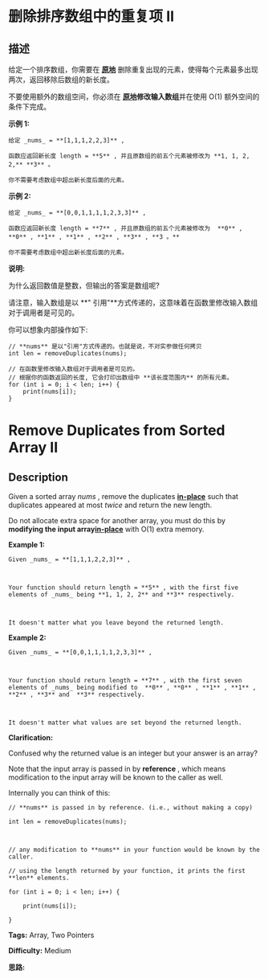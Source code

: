 # 删除排序数组中的重复项 II

## 描述

给定一个排序数组，你需要在 **[原地](http://baike.baidu.com/item/%E5%8E%9F%E5%9C%B0%E7%AE%97%E6%B3%95)** 删除重复出现的元素，使得每个元素最多出现两次，返回移除后数组的新长度。

不要使用额外的数组空间，你必须在 **[原地](https://baike.baidu.com/item/%E5%8E%9F%E5%9C%B0%E7%AE%97%E6%B3%95)修改输入数组**并在使用 O(1) 额外空间的条件下完成。

**示例  1:**

    
    
    给定 _nums_ = **[1,1,1,2,2,3]** ,
    
    函数应返回新长度 length = **5** , 并且原数组的前五个元素被修改为 **1, 1, 2, 2,** **3** 。
    
    你不需要考虑数组中超出新长度后面的元素。

**示例  2:**

    
    
    给定 _nums_ = **[0,0,1,1,1,1,2,3,3]** ,
    
    函数应返回新长度 length = **7** , 并且原数组的前五个元素被修改为  **0** , **0** , **1** , **1** , **2** , **3** , **3 。**
    
    你不需要考虑数组中超出新长度后面的元素。
    

**说明:**

为什么返回数值是整数，但输出的答案是数组呢?

请注意，输入数组是以 **" 引用"**方式传递的，这意味着在函数里修改输入数组对于调用者是可见的。

你可以想象内部操作如下:

    
    
    // **nums** 是以"引用"方式传递的。也就是说，不对实参做任何拷贝
    int len = removeDuplicates(nums);
    
    // 在函数里修改输入数组对于调用者是可见的。
    // 根据你的函数返回的长度, 它会打印出数组中 **该长度范围内** 的所有元素。
    for (int i = 0; i < len; i++) {
        print(nums[i]);
    }



# Remove Duplicates from Sorted Array II

## Description



Given a sorted array _nums_ , remove the duplicates [**in-place**](https://en.wikipedia.org/wiki/In-place_algorithm) such that duplicates appeared at most  _twice_ and return the new length.

Do not allocate extra space for another array, you must do this by **modifying the input array[in-place](https://en.wikipedia.org/wiki/In-place_algorithm)** with O(1) extra memory.

**Example 1:**

    
    
    Given _nums_ = **[1,1,1,2,2,3]** ,
    
    Your function should return length = **5** , with the first five elements of _nums_ being **1, 1, 2, 2** and **3** respectively.
    
    It doesn't matter what you leave beyond the returned length.

**Example 2:**

    
    
    Given _nums_ = **[0,0,1,1,1,1,2,3,3]** ,
    
    Your function should return length = **7** , with the first seven elements of _nums_ being modified to  **0** , **0** , **1** , **1** , **2** , **3** and  **3** respectively.
    
    It doesn't matter what values are set beyond the returned length.
    

**Clarification:**

Confused why the returned value is an integer but your answer is an array?

Note that the input array is passed in by **reference** , which means modification to the input array will be known to the caller as well.

Internally you can think of this:

    
    
    // **nums** is passed in by reference. (i.e., without making a copy)
    int len = removeDuplicates(nums);
    
    // any modification to **nums** in your function would be known by the caller.
    // using the length returned by your function, it prints the first **len** elements.
    for (int i = 0; i < len; i++) {
        print(nums[i]);
    }
    


**Tags:** Array, Two Pointers

**Difficulty:** Medium

**思路:**
